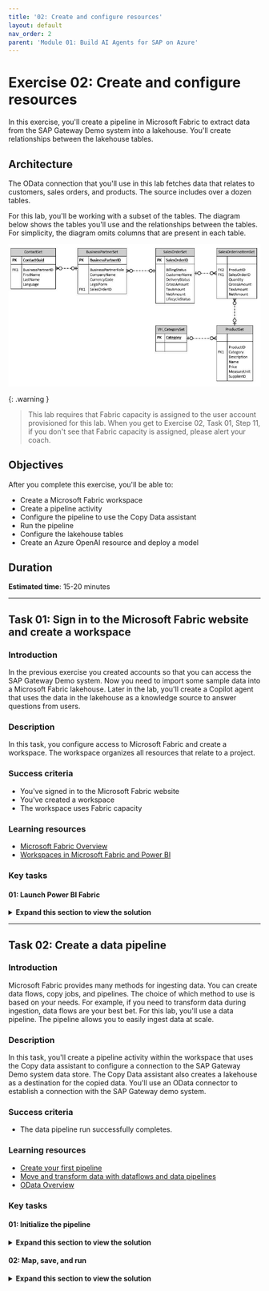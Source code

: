 ```yaml
---
title: '02: Create and configure resources'
layout: default
nav_order: 2
parent: 'Module 01: Build AI Agents for SAP on Azure'
---
```


# Exercise 02: Create and configure resources

In this exercise, you'll create a pipeline in Microsoft Fabric to extract data from the SAP Gateway Demo system into a lakehouse. You'll create relationships between the lakehouse tables.

## Architecture

The OData connection that you'll use in this lab fetches data that relates to customers, sales orders, and products. The source includes over a dozen tables. 

For this lab, you'll be working with a subset of the tables. The diagram below shows the tables you'll use and the relationships between the tables. For simplicity, the diagram omits columns that are present in each table.

![ycalwakw.jpg](../../media/ycalwakw.jpg)

{: .warning } 
> This lab requires that Fabric capacity is assigned to the user account provisioned for this lab. When you get to Exercise 02, Task 01, Step 11, if you don't see that Fabric capacity is assigned, please alert your coach.

## Objectives
After you complete this exercise, you'll be able to:

-   Create a Microsoft Fabric workspace
-   Create a pipeline activity
-   Configure the pipeline to use the Copy Data assistant
-   Run the pipeline
-   Configure the lakehouse tables
-   Create an Azure OpenAI resource and deploy a model

## Duration
**Estimated time**: 15-20 minutes

---

## Task 01: Sign in to the Microsoft Fabric website and create a workspace

### Introduction

In the previous exercise you created accounts so that you can access the SAP Gateway Demo system. Now you need to import some sample data into a Microsoft Fabric lakehouse. Later in the lab, you'll create a Copilot agent that uses the data in the lakehouse as a knowledge source to answer questions from users.

### Description

In this task, you configure access to Microsoft Fabric and create a workspace. The workspace organizes all resources that relate to a project. 

### Success criteria

-   You've signed in to the Microsoft Fabric website
-   You've created a workspace
-   The workspace uses Fabric capacity

### Learning resources

-   [Microsoft Fabric Overview](https://learn.microsoft.com/en-us/fabric/ "Microsoft Fabric Overview")
-   [Workspaces in Microsoft Fabric and Power BI](https://learn.microsoft.com/en-us/fabric/fundamentals/workspaces "Workspaces in Microsoft Fabric and Power BI")

### Key tasks

#### 01: Launch Power BI Fabric

<details markdown="block"> 
  <summary><strong>Expand this section to view the solution</strong></summary>

1. Open a new browser window and go to [Power BI](https://app.powerbi.com).

    ![qa2ka9nb.jpg](../../media/qa2ka9nb.jpg)

1. If prompted, sign in by using the following credentials:

    |   |   |
	|:--|:--|
	|Username: | `your SAP portal username` | 
    |Password: | `your SAP portal password` |

1. On the Fabric home page, in the left pane, select **Workspaces**.

    ![pzu0i4yr.jpg](../../media/pzu0i4yr.jpg)

1. Select **New workspace**.

    ![lxfy77zl.jpg](../../media/lxfy77zl.jpg)

1. In the **Name** field, enter `SapWS@lab.LabInstance.Id`.

    ![x5i5h734.jpg](../../media/x5i5h734.jpg)

1. Select **Advanced** to expand the node. Verify that **Fabric capacity** is selected and then select **Apply**.  

    ![a6riwlk3.jpg](../../media/a6riwlk3.jpg)

    {: .warning } 
	> Please alert your coach if the **License mode** is set to anything other than **Fabric capacity**.

1. The **SapWS@lab.LabInstance.Id** workspace page displays.

    ![ed0labyh.jpg](../../media/ed0labyh.jpg)

1. Leave the **SapWS@lab.LabInstance.Id** workspace page open. You'll perform additonal steps in the workspace in Task 02.

</details>

---

## Task 02: Create a data pipeline

### Introduction

Microsoft Fabric provides many methods for ingesting data. You can create data flows, copy jobs, and pipelines. The choice of which method to use is based on your needs. For example, if you need to transform data during ingestion, data flows are your best bet. For this lab, you'll use a data pipeline. The pipeline allows you to easily ingest data at scale.

### Description

In this task, you'll create a pipeline activity within the workspace that uses the Copy data assistant to configure a connection to the SAP Gateway Demo system data store. The Copy Data assistant also creates a lakehouse as a destination for the copied data. You'll use an OData connector to establish a connection with the SAP Gateway demo system.

### Success criteria

-   The data pipeline run successfully completes.

### Learning resources

-   [Create your first pipeline](https://learn.microsoft.com/en-us/fabric/data-factory/create-first-pipeline-with-sample-data "Create your first pipeline")
-   [Move and transform data with dataflows and data pipelines](https://learn.microsoft.com/en-us/fabric/data-factory/transform-data "Move and transform data with dataflows and data pipelines")
-   [OData Overview](https://learn.microsoft.com/en-us/odata/overview "OData Overview")

### Key tasks

#### 01: Initialize the pipeline

<details markdown="block"> 
  <summary><strong>Expand this section to view the solution</strong></summary>

1. At the upper left of the SapWS@lab.LabInstance.Id workspace page, select **+ New item**.

    ![3qggsmws.jpg](../../media/3qggsmws.jpg)

1. In the **New item** pane, move through the list to the **Get data** section and select the **Data pipeline** tile.

    ![aubmzchb.jpg](../../media/aubmzchb.jpg)

1. In the **New pipeline** dialog that displays, enter `SapDataPipeline@lab.LabInstance.Id` and then select **Create**. 

    ![8enugciz.jpg](../../media/8enugciz.jpg)

1. On the **Build a data pipeline...** page, select **Copy data assistant**.

    {: .note }
	> The Copy Data assistant steps you through the process of connecting to source data, selecting the data that you want to ingest, selecting your destination, and then running the pipeline.

    ![f8lqvaox.jpg](../../media/f8lqvaox.jpg)

1. On the **Choose data source** page of the **Copy data** tool, enter `OData` in the Search field and select the **OData** tile in the list of results.

    {: .note }
	> Fabric provides a wide variety of connectors so that you can access data from many sources.

    ![nqhubzd1.jpg](../../media/nqhubzd1.jpg)

1. On the **Connect to a data source** page of the **Copy data** tool, enter the values from the following table and then select **Next**. Leave all other options at default settings.

    | Field | Value |
    |:---------|:--------  |
    | URL   | `https://sapes5.sapdevcenter.com/sap/opu/odata/iwbep/GWSAMPLE_BASIC`   |
    | Authentication kind   | **Basic**   |
    | Username   | `the SAP Gateway Demo system user ID`    |
    | Password   | `your SAP portal password` |

    ![odsx5jhd.jpg](../../media/odsx5jhd.jpg)

    {: .warning }
	> It may take several minutes for the tool to connect to the data source and retrieve a list of tables.

    {: .note }
	> The URL provides the path to the GWSAMPLE_BASIC dataset that you'll use for this lab. You generated the user name in Exercise 01, Task 02 when you set up an SAP devcenter account. The SAP Gateway Demo system provides 16 tables for the connection that you're using in this lab. You'll only use six tables for this lab.

1.  On the **Connect to a data source** page of the **Copy data** tool, select the following six tables and then select **Next**:

    - **BusinessPartnerSet**
    - **ContactSet**
    - **ProductSet**
    - **SalesOrderLineItemSet**
    - **SalesOrderSet**
    - **VH_CategorySet**


    ![zceq0oge.jpg](../../media/zceq0oge.jpg)

1. On the **Choose data destination** page of the **Copy data** tool, select the **Lakehouse** tile.

    ![s34z51gi.jpg](../../media/s34z51gi.jpg)

1. In the **New lakehouse** dialog, enter `SapLH@lab.LabInstance.Id` in the **Name** field and then select **Create and connect**.

    ![zt8s89i9.jpg](../../media/zt8s89i9.jpg)

</details>

#### 02: Map, save, and run

<details markdown="block"> 
  <summary><strong>Expand this section to view the solution</strong></summary>

1. On the **Connect to data destination** page of the **Copy data** tool, select **BusinessPartnerSet**. Verify that the value for the **Load settings** field is **Load to new table**. Repeat this process for the other five columns. 

    {: .warning }
	> When the **Connect to data destination** page first displays, table metadata is still being loaded into memory. If you see a message stating that tables are loading please wait a few moments for the process to complete and then repeat the step.
        
    ![02igzx2g.jpg](../../media/02igzx2g.jpg)

1. On the **Connect to data destination** page of the **Copy data** tool, select **Next**.

    ![nrgj9ie4.jpg](../../media/nrgj9ie4.jpg)

    {: .warning }
	> If you see error messages stating that tables are not loaded or that column mapping is required, wait a few moments and repeat Step 7. The tool should automatically load all tables and correctly map all columns. 
    >
	> ![f2uh7p7c.jpg](../../media/f2uh7p7c.jpg)

1. On the **Connect to data destination** page of the **Copy data** tool, select **Save + Run**. 

    ![r4bs8kkc.jpg](../../media/r4bs8kkc.jpg)

1. The **SapDataPipeline@lab.LabInstance.Id** page displays.

    {: .note }
	> The tool creates a ForEach activity that cycles through each of the data source tables. For each table, the tool runs a **Copy** activity to fetch the data for the table. The tool automatcially names activities and objects.

    ![gg64issl.jpg](../../media/gg64issl.jpg)

1. In the pipeline run pane that displays, select **OK**. This tells the tool to start the pipeline execution.

    ![3ulcan21.jpg](../../media/3ulcan21.jpg)

    {: .note }
	> During testing, the average time to load data for all six tables was 3-5 minutes. At the bottom of the SapDataPipeline@lab.LabInstance.Id page, you'll see a list of the activities. An **Activity Status** field shows the progress for each activity. The status for each activity changes from **Queued** to **In progress** and finally to **Succeeded**.

1. If necessary, drag the horizontal splitter bar up so that you can see the **Details** pane that appears at the bottom of the page.

    ![lmbirtzs.jpg](../../media/lmbirtzs.jpg)

1. At the bottom of the **SapDataPipeline@lab.LabInstance.Id** page, verify that the value for each Activity status field is **Succeeded**.

    ![53ilm4jc.jpg](../../media/53ilm4jc.jpg)

</details>